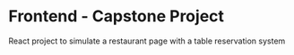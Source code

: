 # Frontend - Capstone Project

React project to simulate a restaurant page with a table reservation system
